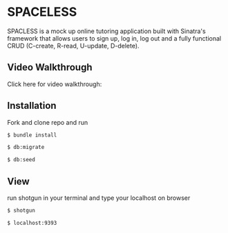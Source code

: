# SPACELESS

SPACLESS is a mock up online tutoring application built with Sinatra's framework that allows users to sign up, log in, log out and a fully functional CRUD (C-create, R-read, U-update, D-delete).

## Video Walkthrough

Click here for video walkthrough: 

## Installation

Fork and clone repo and run
```bash
$ bundle install

$ db:migrate

$ db:seed
```

## View

run shotgun in your terminal and type your localhost on browser 
```bash
$ shotgun

$ localhost:9393
```
